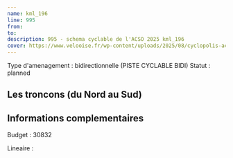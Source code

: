 ```yaml
---
name: kml_196 
line: 995
from: 
to:  
description: 995 - schema cyclable de l'ACSO 2025 kml_196 
cover: https://www.velooise.fr/wp-content/uploads/2025/08/cyclopolis-acso-995.jpg
---
```

Type d'amenagement : bidirectionnelle (PISTE CYCLABLE BIDI)
Statut : planned
## Les troncons (du Nord au Sud)

## Informations complementaires

Budget  : 30832 

Lineaire :

